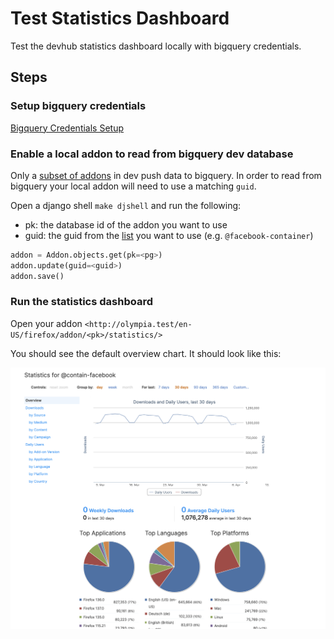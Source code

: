 # Test Statistics Dashboard

Test the devhub statistics dashboard locally with bigquery credentials.

## Steps

### Setup bigquery credentials

[Bigquery Credentials Setup](./bigquery_credentials_setup.md)

### Enable a local addon to read from bigquery dev database

Only a [subset of addons][enabled_dev_guids] in dev push data to bigquery. In order to read from bigquery
your local addon will need to use a matching `guid`.

Open a django shell `make djshell` and run the following:

- pk: the database id of the addon you want to use
- guid: the guid from the [list][enabled_dev_guids] you want to use (e.g. `@facebook-container`)

```python
addon = Addon.objects.get(pk=<pg>)
addon.update(guid=<guid>)
addon.save()
```

### Run the statistics dashboard

Open your addon `<http://olympia.test/en-US/firefox/addon/<pk>/statistics/>`

You should see the default overview chart. It should look like this:

![alt text](../../../_static/images/statistics-overview-chart.png)

[enabled_dev_guids]: https://github.com/mozilla/bigquery-etl/blob/main/sql/moz-fx-data-shared-prod/amo_dev/amo_stats_dau_v2/query.sql
